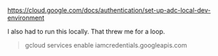 https://cloud.google.com/docs/authentication/set-up-adc-local-dev-environment

I also had to run this locally. That threw me for a loop.
> gcloud services enable iamcredentials.googleapis.com